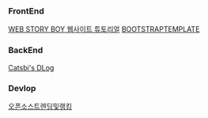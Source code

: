 ### FrontEnd
[WEB STORY BOY  웹사이트 튜토리얼](https://wtss.tistory.com/)
[BOOTSTRAPTEMPLATE](https://bootstrapmade.com/iportfolio-bootstrap-portfolio-websites-template/)



### BackEnd
[Catsbi's DLog](https://catsbi.oopy.io/)

### Devlop
[오픈소스트렌딩및랭킹](https://ossinsight.io/)
